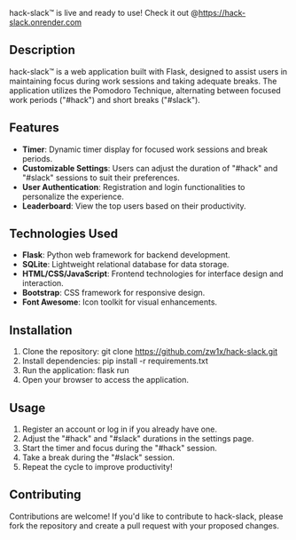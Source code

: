 
hack-slack™ is live and ready to use! Check it out @https://hack-slack.onrender.com
## Description

hack-slack™ is a web application built with Flask, designed to assist users in maintaining focus during work sessions and taking adequate breaks. The application utilizes the Pomodoro Technique, alternating between focused work periods ("#hack") and short breaks ("#slack").

## Features

- **Timer**: Dynamic timer display for focused work sessions and break periods.
- **Customizable Settings**: Users can adjust the duration of "#hack" and "#slack" sessions to suit their preferences.
- **User Authentication**: Registration and login functionalities to personalize the experience.
- **Leaderboard**: View the top users based on their productivity.

## Technologies Used

- **Flask**: Python web framework for backend development.
- **SQLite**: Lightweight relational database for data storage.
- **HTML/CSS/JavaScript**: Frontend technologies for interface design and interaction.
- **Bootstrap**: CSS framework for responsive design.
- **Font Awesome**: Icon toolkit for visual enhancements.

## Installation

1. Clone the repository:
git clone https://github.com/zw1x/hack-slack.git
2. Install dependencies:
pip install -r requirements.txt
3. Run the application:
flask run
4. Open your browser to access the application.

## Usage

1. Register an account or log in if you already have one.
2. Adjust the "#hack" and "#slack" durations in the settings page.
3. Start the timer and focus during the "#hack" session.
4. Take a break during the "#slack" session.
5. Repeat the cycle to improve productivity!

## Contributing

Contributions are welcome! If you'd like to contribute to hack-slack, please fork the repository and create a pull request with your proposed changes.
